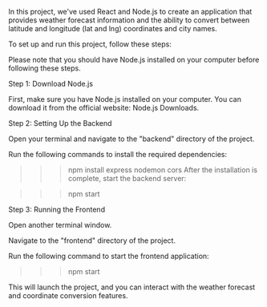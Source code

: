 In this project, we've used React and Node.js to create an application that provides weather forecast information and the ability to convert between latitude and longitude (lat and lng) coordinates and city names.

To set up and run this project, follow these steps:

Please note that you should have Node.js installed on your computer before following these steps.

Step 1: Download Node.js

First, make sure you have Node.js installed on your computer. You can download it from the official website: Node.js Downloads.

Step 2: Setting Up the Backend

Open your terminal and navigate to the "backend" directory of the project.

Run the following commands to install the required dependencies:


>>> npm install express nodemon cors
After the installation is complete, start the backend server:

>>> npm start

Step 3: Running the Frontend

Open another terminal window.

Navigate to the "frontend" directory of the project.

Run the following command to start the frontend application:

>>> npm start

This will launch the project, and you can interact with the weather forecast and coordinate conversion features.
